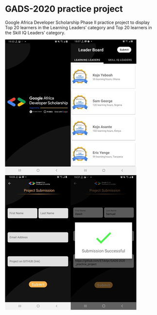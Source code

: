 # GADS-2020 practice project
Google Africa Developer Scholarship Phase II practice project to display Top 20 learners in the Learning Leaders’ category and Top 20 learners in the Skill IQ Leaders’ category.

![Splash Screen](/images/splash.jpg)![Leader board](/images/leaderboard.jpg)![submision activity](/images/submission.jpg)![submision success](/images/success.jpg)
